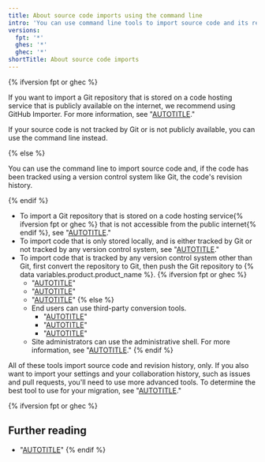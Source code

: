 ```yaml
---
title: About source code imports using the command line
intro: 'You can use command line tools to import source code and its revision history to {% data variables.product.product_name %}.'
versions:
  fpt: '*'
  ghes: '*'
  ghec: '*'
shortTitle: About source code imports
---
```



{% ifversion fpt or ghec %}

If you want to import a Git repository that is stored on a code hosting service that is publicly available on the internet, we recommend using GitHub Importer. For more information, see "[AUTOTITLE](/migrations/importing-source-code/using-github-importer)."

If your source code is not tracked by Git or is not publicly available, you can use the command line instead.

{% else %}

You can use the command line to import source code and, if the code has been tracked using a version control system like Git, the code's revision history.

{% endif %}

- To import a Git repository that is stored on a code hosting service{% ifversion fpt or ghec %} that is not accessible from the public internet{% endif %}, see "[AUTOTITLE](/migrations/importing-source-code/using-the-command-line-to-import-source-code/importing-an-external-git-repository-using-the-command-line)."
- To import code that is only stored locally, and is either tracked by Git or not tracked by any version control system, see "[AUTOTITLE](/migrations/importing-source-code/using-the-command-line-to-import-source-code/adding-locally-hosted-code-to-github)."
- To import code that is tracked by any version control system other than Git, first convert the repository to Git, then push the Git repository to {% data variables.product.product_name %}.
{% ifversion fpt or ghec %}
  - "[AUTOTITLE](/migrations/importing-source-code/using-the-command-line-to-import-source-code/importing-a-subversion-repository)"
  - "[AUTOTITLE](/migrations/importing-source-code/using-the-command-line-to-import-source-code/importing-a-mercurial-repository)"
  - "[AUTOTITLE](/migrations/importing-source-code/using-the-command-line-to-import-source-code/importing-a-team-foundation-version-control-repository)"
{% else %}
  - End users can use third-party conversion tools.
    - "[AUTOTITLE](/migrations/importing-source-code/using-the-command-line-to-import-source-code/importing-a-subversion-repository)"
    - "[AUTOTITLE](/migrations/importing-source-code/using-the-command-line-to-import-source-code/importing-a-mercurial-repository)"
    - "[AUTOTITLE](/migrations/importing-source-code/using-the-command-line-to-import-source-code/importing-a-team-foundation-version-control-repository)"
  - Site administrators can use the administrative shell. For more information, see "[AUTOTITLE](/migrations/importing-source-code/using-the-command-line-to-import-source-code/importing-from-other-version-control-systems-with-the-administrative-shell)."
{% endif %}

All of these tools import source code and revision history, only. If you also want to import your settings and your collaboration history, such as issues and pull requests, you'll need to use more advanced tools. To determine the best tool to use for your migration, see "[AUTOTITLE](/migrations/overview/planning-your-migration-to-github)."

{% ifversion fpt or ghec %}

## Further reading

- "[AUTOTITLE](/get-started/using-git/troubleshooting-the-2-gb-push-limit)"
{% endif %}
